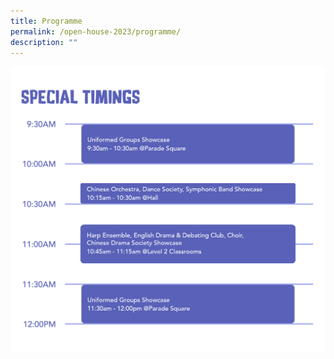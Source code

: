 ```yaml
---
title: Programme
permalink: /open-house-2023/programme/
description: ""
---
```

![](/images/Open%20House%202023/openhouse_web_specialtiming.png)